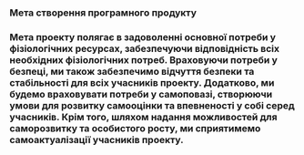 ### Мета створення програмного продукту
### Мета проекту полягає в задоволенні основної потреби у фізіологічних ресурсах, забезпечуючи відповідність всіх необхідних фізіологічних потреб. Враховуючи потреби у безпеці, ми також забезпечимо відчуття безпеки та стабільності для всіх учасників проекту. Додатково, ми будемо враховувати потреби у самоповазі, створюючи умови для розвитку самооцінки та впевненості у собі серед учасників. Крім того, шляхом надання можливостей для саморозвитку та особистого росту, ми сприятимемо самоактуалізації учасників проекту.
